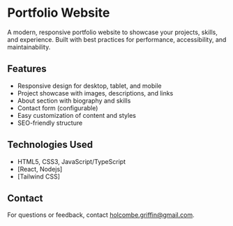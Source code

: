 # Portfolio Website

A modern, responsive portfolio website to showcase your projects, skills, and experience. Built with best practices for performance, accessibility, and maintainability.

## Features

- Responsive design for desktop, tablet, and mobile
- Project showcase with images, descriptions, and links
- About section with biography and skills
- Contact form (configurable)
- Easy customization of content and styles
- SEO-friendly structure

## Technologies Used

- HTML5, CSS3, JavaScript/TypeScript
- [React, Nodejs]
- [Tailwind CSS]

## Contact

For questions or feedback, contact [holcombe.griffin@gmail.com](mailto:holcombe.griffin@gmail.com).
